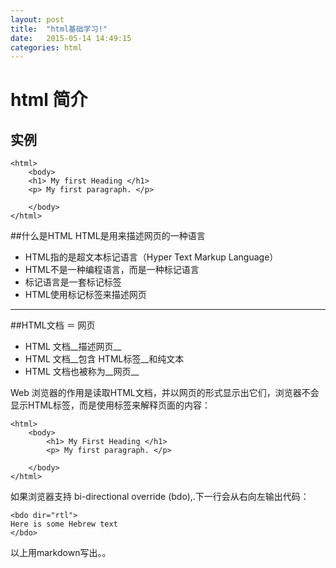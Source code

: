 ```yaml
---
layout: post
title:  "html基础学习!"
date:   2015-05-14 14:49:15
categories: html
---
```

# html 简介
## 实例
```
<html>
	<body>
	<h1> My first Heading </h1>
	<p> My first paragraph. </p>

	</body>
</html>
```

##什么是HTML
HTML是用来描述网页的一种语言
* HTML指的是超文本标记语言（Hyper Text Markup Language）
* HTML不是一种编程语言，而是一种标记语言
* 标记语言是一套标记标签
* HTML使用标记标签来描述网页

********


##HTML文档 ＝ 网页
* HTML 文档__描述网页__
* HTML 文档__包含 HTML标签__和纯文本
* HTML 文档也被称为__网页__

Web 浏览器的作用是读取HTML文档，并以网页的形式显示出它们，浏览器不会显示HTML标签，而是使用标签来解释页面的内容：

```
<html>
	<body>
		<h1> My First Heading </h1>
		<p> My first paragraph. </p>

	</body>
</html>

```

如果浏览器支持 bi-directional override (bdo),.下一行会从右向左输出代码：


```
<bdo dir="rtl">
Here is some Hebrew text
</bdo>
```

以上用markdown写出。。
